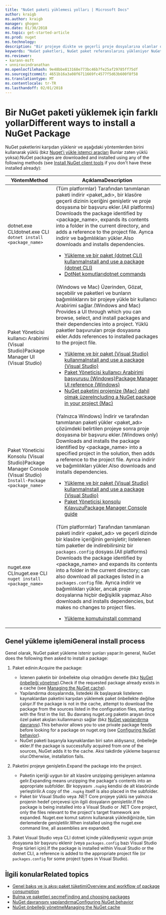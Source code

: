 ```yaml
---
title: "NuGet paketi yüklemesi yolları | Microsoft Docs"
author: kraigb
ms.author: kraigb
manager: ghogen
ms.date: 01/30/2018
ms.topic: get-started-article
ms.prod: nuget
ms.technology: 
description: "Bir projeye diskte ve geçerli proje dosyalarına olanlar da dahil olmak üzere NuGet paketlerini yükleme işlemi açıklanmaktadır."
keywords: "NuGet paketleri, NuGet paket referanslarını yükleniyor NuGet, NuGet paketi tüketim yükleyin"
ms.reviewer:
- karann-msft
- unniravindranathan
ms.openlocfilehash: 9e48bbe813168e773bc46b7fe25af29785ff75df
ms.sourcegitcommit: 4651b16a3a08f6711669fc4577f5d63b600f8f58
ms.translationtype: MT
ms.contentlocale: tr-TR
ms.lasthandoff: 02/01/2018
---
```

# <a name="different-ways-to-install-a-nuget-package"></a><span data-ttu-id="af7b9-104">Bir NuGet paketi yüklemek için farklı yollar</span><span class="sxs-lookup"><span data-stu-id="af7b9-104">Different ways to install a NuGet Package</span></span>

<span data-ttu-id="af7b9-105">NuGet paketlerini karşıdan yüklenir ve aşağıdaki yöntemlerden birini kullanarak yüklü (bkz [Nuget'i yükle istemci araçları](../install-nuget-client-tools.md) Bunlar zaten yüklü yoksa):</span><span class="sxs-lookup"><span data-stu-id="af7b9-105">NuGet packages are downloaded and installed using any of the following methods (see [Install NuGet client tools](../install-nuget-client-tools.md) if you don't have these installed already):</span></span>

| <span data-ttu-id="af7b9-106">Yöntem</span><span class="sxs-lookup"><span data-stu-id="af7b9-106">Method</span></span> | <span data-ttu-id="af7b9-107">Açıklama</span><span class="sxs-lookup"><span data-stu-id="af7b9-107">Description</span></span> |
| --- | --- |
| <span data-ttu-id="af7b9-108">dotnet.exe CLI</span><span class="sxs-lookup"><span data-stu-id="af7b9-108">dotnet.exe CLI</span></span><br/>`dotnet install <package_name>` | <span data-ttu-id="af7b9-109">(Tüm platformlar) Tarafından tanımlanan paketi indirir \<paket_adı\>, bir klasöre geçerli dizinin içeriğini genişletir ve proje dosyasına bir başvuru ekler.</span><span class="sxs-lookup"><span data-stu-id="af7b9-109">(All platforms) Downloads the package identified by \<package_name\>, expands its contents into a folder in the current directory, and adds a reference to the project file.</span></span> <span data-ttu-id="af7b9-110">Ayrıca indirir ve bağımlılıkları yükler.</span><span class="sxs-lookup"><span data-stu-id="af7b9-110">Also downloads and installs dependencies.</span></span><ul><li>[<span data-ttu-id="af7b9-111">Yükleme ve bir paket (dotnet CLI) kullanma</span><span class="sxs-lookup"><span data-stu-id="af7b9-111">Install and use a package (dotnet CLI)</span></span>](../quickstart/install-and-use-a-package-using-the-dotnet-cli.md)</li><li>[<span data-ttu-id="af7b9-112">DotNet komutları</span><span class="sxs-lookup"><span data-stu-id="af7b9-112">dotnet commands</span></span>](../tools/dotnet-commands.md)</li></ul> |
| <span data-ttu-id="af7b9-113">Paket Yöneticisi kullanıcı Arabirimi (Visual Studio)</span><span class="sxs-lookup"><span data-stu-id="af7b9-113">Package Manager UI (Visual Studio)</span></span> | <span data-ttu-id="af7b9-114">(Windows ve Mac) Üzerinden, Gözat, seçebilir ve paketleri ve bunların bağımlılıklarını bir projeye yükle bir kullanıcı Arabirimi sağlar.</span><span class="sxs-lookup"><span data-stu-id="af7b9-114">(Windows and Mac) Provides a UI through which you can browse, select, and install packages and their dependencies into a project.</span></span> <span data-ttu-id="af7b9-115">Yüklü paketler başvuruları proje dosyasına ekler.</span><span class="sxs-lookup"><span data-stu-id="af7b9-115">Adds references to installed packages to the project file.</span></span><ul><li>[<span data-ttu-id="af7b9-116">Yükleme ve bir paket (Visual Studio) kullanma</span><span class="sxs-lookup"><span data-stu-id="af7b9-116">Install and use a package (Visual Studio)</span></span>](../quickstart/install-and-use-a-package-in-visual-studio.md)</li><li>[<span data-ttu-id="af7b9-117">Paket Yöneticisi kullanıcı Arabirimi başvurusu (Windows)</span><span class="sxs-lookup"><span data-stu-id="af7b9-117">Package Manager UI reference (Windows)</span></span>](../tools/package-manager-ui.md)</li><li>[<span data-ttu-id="af7b9-118">NuGet paketini projenize (Mac) dahil olmak üzere</span><span class="sxs-lookup"><span data-stu-id="af7b9-118">Including a NuGet package in your project (Mac)</span></span>](/visualstudio/mac/nuget-walkthrough)</li></ul> |
| <span data-ttu-id="af7b9-119">Paket Yöneticisi Konsolu (Visual Studio)</span><span class="sxs-lookup"><span data-stu-id="af7b9-119">Package Manager Console (Visual Studio)</span></span><br/>`Install-Package <package_name>` | <span data-ttu-id="af7b9-120">(Yalnızca Windows) İndirir ve tarafından tanımlanan paketi yükler \<paket_adı\> çözümdeki belirtilen projeye sonra proje dosyasına bir başvuru ekler.</span><span class="sxs-lookup"><span data-stu-id="af7b9-120">(Windows only) Downloads and installs the package identified by \<package_name\> into a specified project in the solution, then adds a reference to the project file.</span></span> <span data-ttu-id="af7b9-121">Ayrıca indirir ve bağımlılıkları yükler.</span><span class="sxs-lookup"><span data-stu-id="af7b9-121">Also downloads and installs dependencies.</span></span><ul><li>[<span data-ttu-id="af7b9-122">Yükleme ve bir paket (Visual Studio) kullanma</span><span class="sxs-lookup"><span data-stu-id="af7b9-122">Install and use a package (Visual Studio)</span></span>](../quickstart/install-and-use-a-package-in-visual-studio.md)</li><li>[<span data-ttu-id="af7b9-123">Paket Yöneticisi konsolu Kılavuzu</span><span class="sxs-lookup"><span data-stu-id="af7b9-123">Package Manager Console guide</span></span>](../tools/package-manager-console.md)</li></ul> |
| <span data-ttu-id="af7b9-124">nuget.exe CLI</span><span class="sxs-lookup"><span data-stu-id="af7b9-124">nuget.exe CLI</span></span><br/>`nuget install <package_name>` | <span data-ttu-id="af7b9-125">(Tüm platformlar) Tarafından tanımlanan paketi indirir \<paket_adı\> ve geçerli dizinde bir klasöre içeriğinin genişletir; listelenen tüm paketler de indirebilirsiniz bir `packages.config` dosyası.</span><span class="sxs-lookup"><span data-stu-id="af7b9-125">(All platforms) Downloads the package identified by \<package_name\> and expands its contents into a folder in the current directory; can also download all packages listed in a `packages.config` file.</span></span> <span data-ttu-id="af7b9-126">Ayrıca indirir ve bağımlılıkları yükler, ancak proje dosyalarına hiçbir değişiklik yapmaz.</span><span class="sxs-lookup"><span data-stu-id="af7b9-126">Also downloads and installs dependencies, but makes no changes to project files.</span></span><ul><li>[<span data-ttu-id="af7b9-127">Yükleme komutu</span><span class="sxs-lookup"><span data-stu-id="af7b9-127">install command</span></span>](../tools/cli-ref-install.md)</li></ul> |

## <a name="general-install-process"></a><span data-ttu-id="af7b9-128">Genel yükleme işlemi</span><span class="sxs-lookup"><span data-stu-id="af7b9-128">General install process</span></span>

<span data-ttu-id="af7b9-129">Genel olarak, NuGet paket yükleme istenir şunları yapar:</span><span class="sxs-lookup"><span data-stu-id="af7b9-129">In general, NuGet does the following then asked to install a package:</span></span>

1. <span data-ttu-id="af7b9-130">Paket edinin:</span><span class="sxs-lookup"><span data-stu-id="af7b9-130">Acquire the package:</span></span>
    - <span data-ttu-id="af7b9-131">İstenen paketin bir önbellekte olup olmadığını denetle (bkz [NuGet önbelleği yönetme](managing-the-nuget-cache.md)).</span><span class="sxs-lookup"><span data-stu-id="af7b9-131">Check if the requested package already exists in a cache (see [Managing the NuGet cache](managing-the-nuget-cache.md)).</span></span>
    - <span data-ttu-id="af7b9-132">Yapılandırma dosyalarında, listedeki ilk başlayarak listelenen kaynaklardan paketini karşıdan yüklemek paket önbellekte değilse çalışır.</span><span class="sxs-lookup"><span data-stu-id="af7b9-132">If the package is not in the cache, attempt to download the package from the sources listed in the configuration files, starting with the first in the list.</span></span> <span data-ttu-id="af7b9-133">Bu davranış nuget.org paketin arayan önce özel paket akışları kullanmanızı sağlar (bkz [NuGet yapılandırma davranışı](configuring-nuget-behavior.md)).</span><span class="sxs-lookup"><span data-stu-id="af7b9-133">This behavior allows you to use private package feeds before looking for a package on nuget.org (see [Configuring NuGet behavior](configuring-nuget-behavior.md)).</span></span>
    - <span data-ttu-id="af7b9-134">NuGet paketi başarıyla kaynaklardan biri satın aldıysanız, önbelleğe ekler.</span><span class="sxs-lookup"><span data-stu-id="af7b9-134">If the package is successfully acquired from one of the sources, NuGet adds it to the cache.</span></span> <span data-ttu-id="af7b9-135">Aksi takdirde yükleme başarısız olur.</span><span class="sxs-lookup"><span data-stu-id="af7b9-135">Otherwise, installation fails.</span></span>

1. <span data-ttu-id="af7b9-136">Paketini projeye genişletin.</span><span class="sxs-lookup"><span data-stu-id="af7b9-136">Expand the package into the project.</span></span>
    - <span data-ttu-id="af7b9-137">Paketin içeriği uygun bir alt klasöre unzipping genişleyen anlamına gelir.</span><span class="sxs-lookup"><span data-stu-id="af7b9-137">Expanding means unzipping the package's contents into an appropriate subfolder.</span></span> <span data-ttu-id="af7b9-138">Bir kopyasını `.nupkg` kendisi de alt klasöründe yerleştirilir.</span><span class="sxs-lookup"><span data-stu-id="af7b9-138">A copy of the `.nupkg` itself is also placed in the subfolder.</span></span>
    - <span data-ttu-id="af7b9-139">Paket bir Visual Studio veya .NET Core projeye yüklü ise yalnızca projenin hedef çerçevesi için ilgili dosyaların genişletilir.</span><span class="sxs-lookup"><span data-stu-id="af7b9-139">If the package is being installed into a Visual Studio or .NET Core project, only the files relevant to the project's target framework are expanded.</span></span> <span data-ttu-id="af7b9-140">Nuget.exe komut satırını kullanarak yüklediğinizde, tüm derlemelerde genişletilir.</span><span class="sxs-lookup"><span data-stu-id="af7b9-140">When installed using the nuget.exe command line, all assemblies are expanded.</span></span>

1. <span data-ttu-id="af7b9-141">Paket Visual Studio veya CLI dotnet içinde yüklediyseniz uygun proje dosyasına bir başvuru eklenir (veya `packages.config` bazı Visual Studio Proje türleri için).</span><span class="sxs-lookup"><span data-stu-id="af7b9-141">If the package is installed within Visual Studio or the dotnet CLI, a reference is added to the appropriate project file (or `packages.config` for some project types in Visual Studio).</span></span>

## <a name="related-topics"></a><span data-ttu-id="af7b9-142">İlgili konular</span><span class="sxs-lookup"><span data-stu-id="af7b9-142">Related topics</span></span>

- [<span data-ttu-id="af7b9-143">Genel bakış ve iş akışı paket tüketimi</span><span class="sxs-lookup"><span data-stu-id="af7b9-143">Overview and workflow of package consumption</span></span>](../consume-packages/overview-and-workflow.md)
- [<span data-ttu-id="af7b9-144">Bulma ve paketleri seçme</span><span class="sxs-lookup"><span data-stu-id="af7b9-144">Finding and choosing packages</span></span>](../consume-packages/finding-and-choosing-packages.md)
- [<span data-ttu-id="af7b9-145">NuGet davranışını yapılandırma</span><span class="sxs-lookup"><span data-stu-id="af7b9-145">Configuring NuGet behavior</span></span>](../consume-packages/configuring-nuget-behavior.md)
- [<span data-ttu-id="af7b9-146">NuGet önbelleği yönetme</span><span class="sxs-lookup"><span data-stu-id="af7b9-146">Managing the NuGet cache</span></span>](managing-the-nuget-cache.md)

